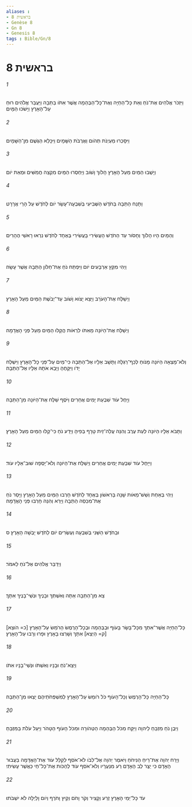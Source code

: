 ```yaml
---
aliases : 
- בראשית 8
- Genèse 8
- Gn 8
- Genesis 8
tags : Bible/Gn/8
---
```


# בראשית 8

###### 1
וַיִּזְכֹּר אֱלֹהִים אֶת־נֹחַ וְאֵת כָּל־הַחַיָּה וְאֶת־כָּל־הַבְּהֵמָה אֲשֶׁר אִתֹּו בַּתֵּבָה וַיַּעֲבֵר אֱלֹהִים רוּחַ עַל־הָאָרֶץ וַיָּשֹׁכּוּ הַמָּיִם׃
###### 2
וַיִּסָּכְרוּ מַעְיְנֹת תְּהֹום וַאֲרֻבֹּת הַשָּׁמָיִם וַיִּכָּלֵא הַגֶּשֶׁם מִן־הַשָּׁמָיִם׃
###### 3
וַיָּשֻׁבוּ הַמַּיִם מֵעַל הָאָרֶץ הָלֹוךְ וָשֹׁוב וַיַּחְסְרוּ הַמַּיִם מִקְצֵה חֲמִשִּׁים וּמְאַת יֹום׃
###### 4
וַתָּנַח הַתֵּבָה בַּחֹדֶשׁ הַשְּׁבִיעִי בְּשִׁבְעָה־עָשָׂר יֹום לַחֹדֶשׁ עַל הָרֵי אֲרָרָט׃
###### 5
וְהַמַּיִם הָיוּ הָלֹוךְ וְחָסֹור עַד הַחֹדֶשׁ הָעֲשִׂירִי בָּעֲשִׂירִי בְּאֶחָד לַחֹדֶשׁ נִרְאוּ רָאשֵׁי הֶהָרִים׃
###### 6
וַיְהִי מִקֵּץ אַרְבָּעִים יֹום וַיִּפְתַּח נֹחַ אֶת־חַלֹּון הַתֵּבָה אֲשֶׁר עָשָׂה׃
###### 7
וַיְשַׁלַּח אֶת־הָעֹרֵב וַיֵּצֵא יָצֹוא וָשֹׁוב עַד־יְבֹשֶׁת הַמַּיִם מֵעַל הָאָרֶץ׃
###### 8
וַיְשַׁלַּח אֶת־הַיֹּונָה מֵאִתֹּו לִרְאֹות הֲקַלּוּ הַמַּיִם מֵעַל פְּנֵי הָאֲדָמָה׃
###### 9
וְלֹא־מָצְאָה הַיֹּונָה מָנֹוחַ לְכַף־רַגְלָהּ וַתָּשָׁב אֵלָיו אֶל־הַתֵּבָה כִּי־מַיִם עַל־פְּנֵי כָל־הָאָרֶץ וַיִּשְׁלַח יָדֹו וַיִּקָּחֶהָ וַיָּבֵא אֹתָהּ אֵלָיו אֶל־הַתֵּבָה׃
###### 10
וַיָּחֶל עֹוד שִׁבְעַת יָמִים אֲחֵרִים וַיֹּסֶף שַׁלַּח אֶת־הַיֹּונָה מִן־הַתֵּבָה׃
###### 11
וַתָּבֹא אֵלָיו הַיֹּונָה לְעֵת עֶרֶב וְהִנֵּה עֲלֵה־זַיִת טָרָף בְּפִיהָ וַיֵּדַע נֹחַ כִּי־קַלּוּ הַמַּיִם מֵעַל הָאָרֶץ׃
###### 12
וַיִּיָּחֶל עֹוד שִׁבְעַת יָמִים אֲחֵרִים וַיְשַׁלַּח אֶת־הַיֹּונָה וְלֹא־יָסְפָה שׁוּב־אֵלָיו עֹוד׃
###### 13
וַיְהִי בְּאַחַת וְשֵׁשׁ־מֵאֹות שָׁנָה בָּרִאשֹׁון בְּאֶחָד לַחֹדֶשׁ חָרְבוּ הַמַּיִם מֵעַל הָאָרֶץ וַיָּסַר נֹחַ אֶת־מִכְסֵה הַתֵּבָה וַיַּרְא וְהִנֵּה חָרְבוּ פְּנֵי הָאֲדָמָה׃
###### 14
וּבַחֹדֶשׁ הַשֵּׁנִי בְּשִׁבְעָה וְעֶשְׂרִים יֹום לַחֹדֶשׁ יָבְשָׁה הָאָרֶץ׃ ס
###### 15
וַיְדַבֵּר אֱלֹהִים אֶל־נֹחַ לֵאמֹר׃
###### 16
צֵא מִן־הַתֵּבָה אַתָּה וְאִשְׁתְּךָ וּבָנֶיךָ וּנְשֵׁי־בָנֶיךָ אִתָּךְ׃
###### 17
כָּל־הַחַיָּה אֲשֶׁר־אִתְּךָ מִכָּל־בָּשָׂר בָּעֹוף וּבַבְּהֵמָה וּבְכָל־הָרֶמֶשׂ הָרֹמֵשׂ עַל־הָאָרֶץ [כ= הֹוצֵא] [ק= הַיְצֵא] אִתָּךְ וְשָׁרְצוּ בָאָרֶץ וּפָרוּ וְרָבוּ עַל־הָאָרֶץ׃
###### 18
וַיֵּצֵא־נֹחַ וּבָנָיו וְאִשְׁתֹּו וּנְשֵׁי־בָנָיו אִתֹּו׃
###### 19
כָּל־הַחַיָּה כָּל־הָרֶמֶשׂ וְכָל־הָעֹוף כֹּל רֹומֵשׂ עַל־הָאָרֶץ לְמִשְׁפְּחֹתֵיהֶם יָצְאוּ מִן־הַתֵּבָה׃
###### 20
וַיִּבֶן נֹחַ מִזְבֵּחַ לַיהוָה וַיִּקַּח מִכֹּל הַבְּהֵמָה הַטְּהֹורָה וּמִכֹּל הָעֹוף הַטָּהֹר וַיַּעַל עֹלֹת בַּמִּזְבֵּחַ׃
###### 21
וַיָּרַח יְהוָה אֶת־רֵיחַ הַנִּיחֹחַ וַיֹּאמֶר יְהוָה אֶל־לִבֹּו לֹא־אֹסִף לְקַלֵּל עֹוד אֶת־הָאֲדָמָה בַּעֲבוּר הָאָדָם כִּי יֵצֶר לֵב הָאָדָם רַע מִנְּעֻרָיו וְלֹא־אֹסִף עֹוד לְהַכֹּות אֶת־כָּל־חַי כַּאֲשֶׁר עָשִׂיתִי׃
###### 22
עֹד כָּל־יְמֵי הָאָרֶץ זֶרַע וְקָצִיר וְקֹר וָחֹם וְקַיִץ וָחֹרֶף וְיֹום וָלַיְלָה לֹא יִשְׁבֹּתוּ׃
